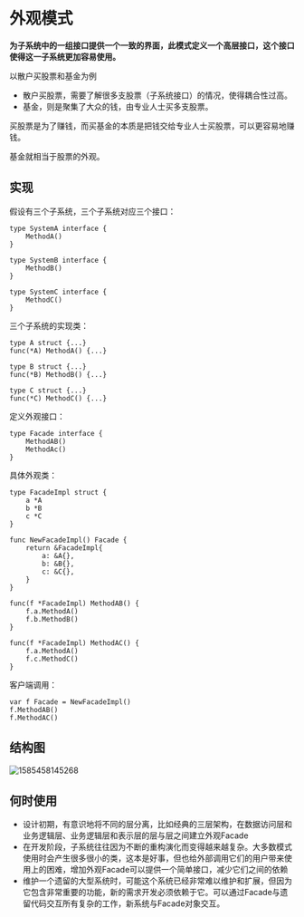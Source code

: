 # 外观模式

**为子系统中的一组接口提供一个一致的界面，此模式定义一个高层接口，这个接口使得这一子系统更加容易使用。**

以散户买股票和基金为例

* 散户买股票，需要了解很多支股票（子系统接口）的情况，使得耦合性过高。
* 基金，则是聚集了大众的钱，由专业人士买多支股票。

买股票是为了赚钱，而买基金的本质是把钱交给专业人士买股票，可以更容易地赚钱。

基金就相当于股票的外观。

## 实现

假设有三个子系统，三个子系统对应三个接口：

```text
type SystemA interface {
    MethodA()
}

type SystemB interface {
    MethodB()
}

type SystemC interface {
    MethodC()
}
```

三个子系统的实现类：

```text
type A struct {...}
func(*A) MethodA() {...}

type B struct {...}
func(*B) MethodB() {...}

type C struct {...}
func(*C) MethodC() {...}
```

定义外观接口：

```text
type Facade interface {
    MethodAB()
    MethodAc()
}
```

具体外观类：

```text
type FacadeImpl struct {
    a *A
    b *B
    c *C
}

func NewFacadeImpl() Facade {
    return &FacadeImpl{
        a: &A{},
        b: &B{},
        c: &C{},
    }
}

func(f *FacadeImpl) MethodAB() {
    f.a.MethodA()
    f.b.MethodB()
}

func(f *FacadeImpl) MethodAC() {
    f.a.MethodA()
    f.c.MethodC()
}
```

客户端调用：

```text
var f Facade = NewFacadeImpl()
f.MethodAB()
f.MethodAC()
```

## 结构图

![1585458145268](../../../.gitbook/assets/1585458145268.png)

## 何时使用

* 设计初期，有意识地将不同的层分离，比如经典的三层架构，在数据访问层和业务逻辑层、业务逻辑层和表示层的层与层之间建立外观Facade
* 在开发阶段，子系统往往因为不断的重构演化而变得越来越复杂。大多数模式使用时会产生很多很小的类，这本是好事，但也给外部调用它们的用户带来使用上的困难，增加外观Facade可以提供一个简单接口，减少它们之间的依赖
* 维护一个遗留的大型系统时，可能这个系统已经非常难以维护和扩展，但因为它包含非常重要的功能，新的需求开发必须依赖于它。可以通过Facade与遗留代码交互所有复杂的工作，新系统与Facade对象交互。

